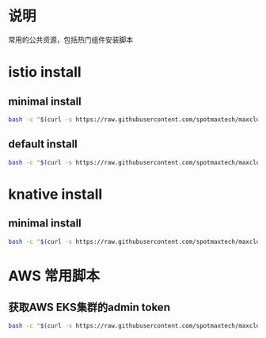 # 说明
常用的公共资源，包括热门组件安装脚本

# istio install
## minimal install
```bash
bash -c "$(curl -s https://raw.githubusercontent.com/spotmaxtech/maxcloud_public/master/setup/istio/install_minimal.sh)"
```

## default install
```bash
bash -c "$(curl -s https://raw.githubusercontent.com/spotmaxtech/maxcloud_public/master/setup/istio/install_default.sh)"
```

# knative install
## minimal install
```bash
bash -c "$(curl -s https://raw.githubusercontent.com/spotmaxtech/maxcloud_public/master/setup/knative/install_minimal.sh)"
```


# AWS 常用脚本
## 获取AWS EKS集群的admin token
```bash
bash -c "$(curl -s https://raw.githubusercontent.com/spotmaxtech/maxcloud_public/master/setup/aws/aws_token.sh)"
```
